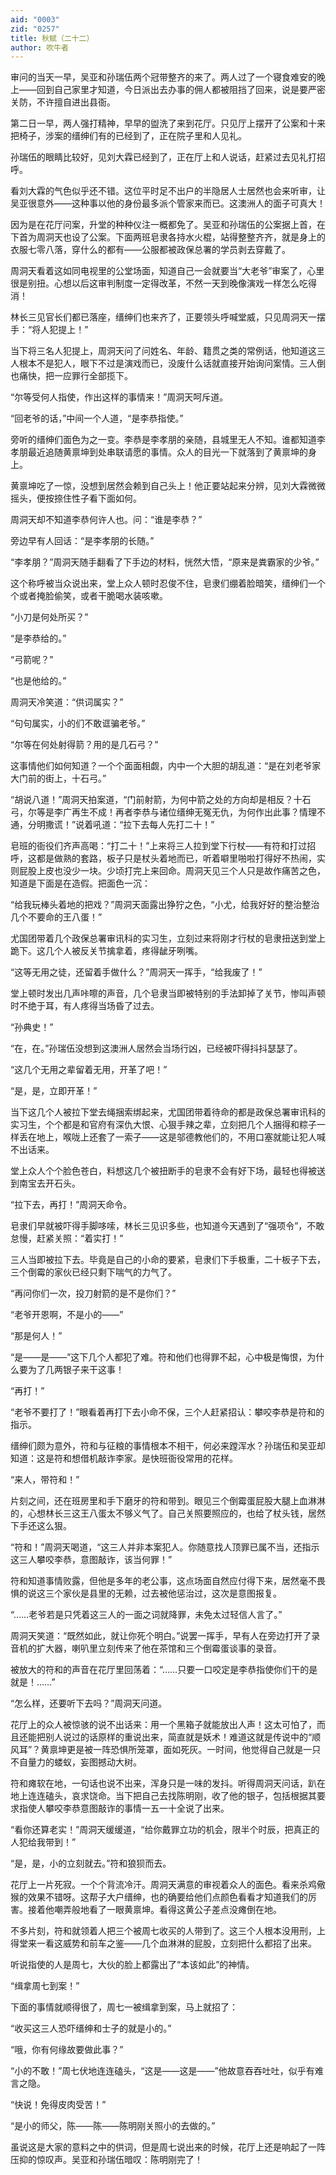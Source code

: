 ```yaml
---
aid: "0003"
zid: "0257"
title: 秋赋（二十二）
author: 吹牛者
---
```


审问的当天一早，吴亚和孙瑞伍两个冠带整齐的来了。两人过了一个寝食难安的晚上——回到自己家里才知道，今日派出去办事的佣人都被阻挡了回来，说是要严密关防，不许擅自进出县衙。

第二日一早，两人强打精神，早早的盥洗了来到花厅。只见厅上摆开了公案和十来把椅子，涉案的缙绅们有的已经到了，正在院子里和人见礼。

孙瑞伍的眼睛比较好，见刘大霖已经到了，正在厅上和人说话，赶紧过去见礼打招呼。

看刘大霖的气色似乎还不错。这位平时足不出户的半隐居人士居然也会来听审，让吴亚很意外——这种事以他的身份最多派个管家来而已。这澳洲人的面子可真大！

因为是在花厅问案，升堂的种种仪注一概都免了。吴亚和孙瑞伍的公案据上首，在下首为周洞天也设了公案。下面两班皂隶各持水火棍，站得整整齐齐，就是身上的衣服七零八落，穿什么的都有——公服都被政保总署的学员剥去穿戴了。

周洞天看着这如同电视里的公堂场面，知道自己一会就要当“大老爷”审案了，心里很是别扭。心想以后这审判制度一定得改革，不然一天到晚像演戏一样怎么吃得消！

林长三见官长们都已落座，缙绅们也来齐了，正要领头呼喊堂威，只见周洞天一摆手：“将人犯提上！”

当下将三名人犯提上，周洞天问了问姓名、年龄、籍贯之类的常例话，他知道这三人根本不是犯人，眼下不过是演戏而已，没废什么话就直接开始询问案情。三人倒也痛快，把一应罪行全部揽下。

“尔等受何人指使，作出这样的事情来！”周洞天呵斥道。

“回老爷的话，”中间一个人道，“是李恭指使。”

旁听的缙绅们面色为之一变。李恭是李孝朋的亲随，县城里无人不知。谁都知道李孝朋最近追随黄禀坤到处串联请愿的事情。众人的目光一下就落到了黄禀坤的身上。

黄禀坤吃了一惊，没想到居然会赖到自己头上！他正要站起来分辨，见刘大霖微微摇头，便按捺住性子看下面如何。

周洞天却不知道李恭何许人也。问：“谁是李恭？”

旁边早有人回话：“是李孝朋的长随。”

“李孝朋？”周洞天随手翻看了下手边的材料，恍然大悟，“原来是粪霸家的少爷。”

这个称呼被当众说出来，堂上众人顿时忍俊不住，皂隶们绷着脸暗笑，缙绅们一个个或者掩脸偷笑，或者干脆喝水装咳嗽。

“小刀是何处所买？”

“是李恭给的。”

“弓箭呢？”

“也是他给的。”

周洞天冷笑道：“供词属实？”

“句句属实，小的们不敢诓骗老爷。”

“尔等在何处射得箭？用的是几石弓？”

这事情他们如何知道？一个个面面相觑，内中一个大胆的胡乱道：“是在刘老爷家大门前的街上，十石弓。”

“胡说八道！”周洞天拍案道，“门前射箭，为何中箭之处的方向却是相反？十石弓，尔等是李广再生不成！再者李恭与诸位缙绅无冤无仇，为何作出此事？情理不通，分明撒谎！”说着吼道：“拉下去每人先打二十！”

皂班的衙役们齐声高喝：“打二十！”上来将三人拉到堂下行杖——有符和打过招呼，这都是做熟的套路，板子只是杖头着地而已，听着噼里啪啦打得好不热闹，实则屁股上皮也没少一块。少顷打完上来回命。周洞天见三个人只是故作痛苦之色，知道是下面是在造假。把面色一沉：

“给我玩棒头着地的把戏？”周洞天面露出狰狞之色，“小尤，给我好好的整治整治几个不要命的王八蛋！”

尤国团带着几个政保总署审讯科的实习生，立刻过来将刚才行杖的皂隶扭送到堂上跪下。这几个人被反关节擒拿着，疼得龇牙咧嘴。

“这等无用之徒，还留着手做什么？”周洞天一挥手，“给我废了！”

堂上顿时发出几声咔嚓的声音，几个皂隶当即被特别的手法卸掉了关节，惨叫声顿时不绝于耳，有人疼得当场昏了过去。

“孙典史！”

“在，在。”孙瑞伍没想到这澳洲人居然会当场行凶，已经被吓得抖抖瑟瑟了。

“这几个无用之辈留着无用，开革了吧！”

“是，是，立即开革！”

当下这几个人被拉下堂去绳捆索绑起来，尤国团带着待命的都是政保总署审讯科的实习生，个个都是和官府有深仇大恨、心狠手辣之辈，立刻把几个人捆得和粽子一样丢在地上，喉咙上还套了一索子——这是邬德教他们的，不用口塞就能让犯人喊不出话来。

堂上众人个个脸色苍白，料想这几个被扭断手的皂隶不会有好下场，最轻也得被送到南宝去开石头。

“拉下去，再打！”周洞天命令。

皂隶们早就被吓得手脚哆嗦，林长三见识多些，也知道今天遇到了“强项令”，不敢怠慢，赶紧关照：“着实打！”

三人当即被拉下去。毕竟是自己的小命的要紧，皂隶们下手极重，二十板子下去，三个倒霉的家伙已经只剩下喘气的力气了。

“再问你们一次，投刀射箭的是不是你们？”

“老爷开恩啊，不是小的——”

“那是何人！”

“是——是——”这下几个人都犯了难。符和他们也得罪不起，心中极是悔恨，为什么要为了几两银子来干这事！

“再打！”

“老爷不要打了！”眼看着再打下去小命不保，三个人赶紧招认：攀咬李恭是符和的指示。

缙绅们颇为意外，符和与征粮的事情根本不相干，何必来蹚浑水？孙瑞伍和吴亚却知道：这是符和想借机敲诈李家。是快班衙役常用的花样。

“来人，带符和！”

片刻之间，还在班房里和手下磨牙的符和带到。眼见三个倒霉蛋屁股大腿上血淋淋的，心想林长三这王八蛋太不够义气了。自己关照要照应的，也给了杖头钱，居然下手还这么狠。

“符和！”周洞天喝道，“这三人并非本案犯人。你随意找人顶罪已属不当，还指示这三人攀咬李恭，意图敲诈，该当何罪！”

符和知道事情败露，但他是多年的老公事，这点场面自然应付得下来，居然毫不畏惧的说这三个家伙是县里的无赖，过去被他惩治过，这次是意图报复。

“……老爷若是只凭着这三人的一面之词就降罪，未免太过轻信人言了。”

周洞天笑道：“既然如此，就让你死个明白。”说罢一挥手，早有人在旁边打开了录音机的扩大器，喇叭里立刻传来了他在茶馆和三个倒霉蛋谈事的录音。

被放大的符和的声音在花厅里回荡着：“……只要一口咬定是李恭指使你们干的是就是！……”

“怎么样，还要听下去吗？”周洞天问道。

花厅上的众人被惊骇的说不出话来：用一个黑箱子就能放出人声！这太可怕了，而且还能把别人说过的话原样的重说出来，简直就是妖术！难道这就是传说中的“顺风耳”？黄禀坤更是被一阵恐惧所笼罩，面如死灰。一时间，他觉得自己就是一只不自量力的蝼蚁，妄图撼动大树。

符和瘫软在地，一句话也说不出来，浑身只是一味的发抖。听得周洞天问话，趴在地上连连磕头，哀求饶命。当下把自己去找陈明刚，收了他的银子，包括根据其要求指使人攀咬李恭意图敲诈的事情一五一十全说了出来。

“看你还算老实！”周洞天缓缓道，“给你戴罪立功的机会，限半个时辰，把真正的人犯给我带到！”

“是，是，小的立刻就去。”符和狼狈而去。

花厅上一片死寂。一个个背流冷汗。周洞天满意的审视着众人的面色。看来杀鸡儆猴的效果不错呀。这帮子大户缙绅，也的确要给他们点颜色看看才知道我们的厉害。接着他嘲弄般地看了一眼黄禀坤。看得这黄公子差点没瘫倒在地。

不多片刻，符和就领着人把三个被周七收买的人带到了。这三个人根本没用刑，上得堂来一看这威势和前车之鉴——几个血淋淋的屁股，立刻把什么都招了出来。

听说指使的人是周七，大伙的脸上都露出了“本该如此”的神情。

“缉拿周七到案！”

下面的事情就顺得很了，周七一被缉拿到案，马上就招了：

“收买这三人恐吓缙绅和士子的就是小的。”

“哦，你有何缘故要做此事？”

“小的不敢！”周七伏地连连磕头，“这是——这是——”他故意吞吞吐吐，似乎有难言之隐。

“快说！免得皮肉受苦！”

“是小的师父，陈——陈——陈明刚关照小的去做的。”

虽说这是大家的意料之中的供词，但是周七说出来的时候，花厅上还是响起了一阵压抑的惊叹声。吴亚和孙瑞伍暗叹：陈明刚完了！
